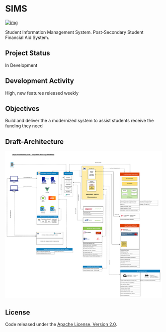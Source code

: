 # SIMS
[![img](https://img.shields.io/badge/Lifecycle-Experimental-339999)](https://github.com/bcgov/repomountie/blob/master/doc/lifecycle-badges.md)

Student Information Management System. Post-Secondary Student Financial Aid System. 

## Project Status

In Development

## Development Activity

High, new features released weekly

## Objectives

Build and deliver the a modernized system to assist students receive the funding they need

## Draft-Architecture

![Draft Architecture](DraftArchitecture.jpg)

## License

Code released under the [Apache License, Version 2.0](./LICENSE).
